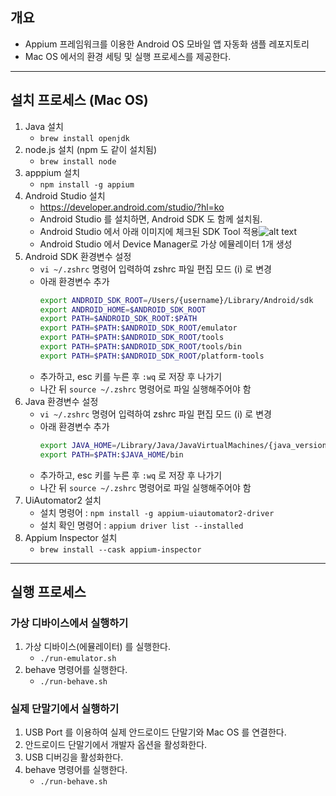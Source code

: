 ## 개요
- Appium 프레임워크를 이용한 Android OS 모바일 앱 자동화 샘플 레포지토리
- Mac OS 에서의 환경 세팅 및 실행 프로세스를 제공한다.

---
## 설치 프로세스 (Mac OS)
1. Java 설치
    - `brew install openjdk`
2. node.js 설치 (npm 도 같이 설치됨)
    - `brew install node`
3. apppium 설치
    - `npm install -g appium`
4. Android Studio 설치
    - https://developer.android.com/studio/?hl=ko
    - Android Studio 를 설치하면, Android SDK 도 함께 설치됨.
    - Android Studio 에서 아래 이미지에 체크된 SDK Tool 적용![alt text](image.png)
    - Android Studio 에서 Device Manager로 가상 에뮬레이터 1개 생성
5. Android SDK 환경변수 설정
    - `vi ~/.zshrc` 명령어 입력하여 zshrc 파일 편집 모드 (i) 로 변경
    - 아래 환경변수 추가
        ```bash
        export ANDROID_SDK_ROOT=/Users/{username}/Library/Android/sdk
        export ANDROID_HOME=$ANDROID_SDK_ROOT
        export PATH=$ANDROID_SDK_ROOT:$PATH
        export PATH=$PATH:$ANDROID_SDK_ROOT/emulator
        export PATH=$PATH:$ANDROID_SDK_ROOT/tools
        export PATH=$PATH:$ANDROID_SDK_ROOT/tools/bin
        export PATH=$PATH:$ANDROID_SDK_ROOT/platform-tools
    - 추가하고, esc 키를 누른 후 `:wq` 로 저장 후 나가기
    - 나간 뒤 `source ~/.zshrc` 명령어로 파일 실행해주어야 함
6. Java 환경변수 설정
    - `vi ~/.zshrc` 명령어 입력하여 zshrc 파일 편집 모드 (i) 로 변경
    - 아래 환경변수 추가
        ```bash
        export JAVA_HOME=/Library/Java/JavaVirtualMachines/{java_version}/Content/Home
        export PATH=$PATH:$JAVA_HOME/bin
        ```
    - 추가하고, esc 키를 누른 후 `:wq` 로 저장 후 나가기
    - 나간 뒤 `source ~/.zshrc` 명령어로 파일 실행해주어야 함
7. UiAutomator2 설치
    - 설치 명령어 : `npm install -g appium-uiautomator2-driver`
    - 설치 확인 명령어 : `appium driver list --installed`
8. Appium Inspector 설치
    - `brew install --cask appium-inspector`
---
## 실행 프로세스
### 가상 디바이스에서 실행하기
1. 가상 디바이스(에뮬레이터) 를 실행한다.
    - `./run-emulator.sh`
2. behave 명령어를 실행한다.
    - `./run-behave.sh`

### 실제 단말기에서 실행하기
1. USB Port 를 이용하여 실제 안드로이드 단말기와 Mac OS 를 연결한다.
2. 안드로이드 단말기에서 개발자 옵션을 활성화한다.
3. USB 디버깅을 활성화한다.
4. behave 명령어를 실행한다.
    - `./run-behave.sh`
